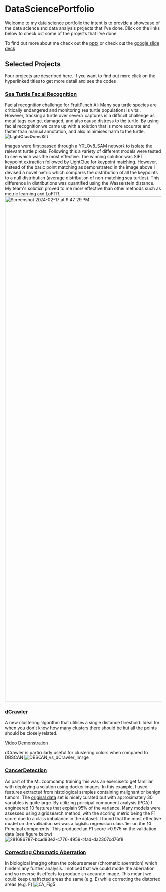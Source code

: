 # DataSciencePortfolio
Welcome to my data science portfolio the intent is to provide a showcase of the data science and data analysis projects that I've done.
Click on the links below to check out some of the projects that I've done

To find out more about me check out the [pptx](https://github.com/mleiwe/DataSciencePortfolio/blob/Introduction/WhoAmI_PlusOneCaseStudy.pptx) or check out the [google slide deck](https://docs.google.com/presentation/d/1Z9ctxT7zOCgElMMbZL1SyI6LiEEJxAnz_YTPMoUKxII/edit?usp=sharing)

## Selected Projects
Four projects are described here. If you want to find out more click on the hyperlinked titles to get more detail and see the codes
### [Sea Turtle Facial Recognition](https://github.com/mleiwe/DataSciencePortfolio/tree/main/SeaTurtle)
Facial recognition challenge for [FruitPunch AI](www.fruitpunch.ai/): Many sea turtle species are critically endangered and monitoring sea turtle populations is vital. However, tracking a turtle over several captures is a difficult challenge as metal tags can get damaged, and also cause distress to the turtle. By using facial recognition we came up with a solution that is more accurate and faster than manual annotation, and also minimises harm to the turtle. 
![LightGlueDemoSift](https://github.com/mleiwe/DataSciencePortfolio/assets/29621219/39106829-db2d-4239-b685-0f0b9032c0f4)

Images were first passed through a YOLOv8_SAM network to isolate the relevant turtle pixels. Following this a variety of different models were tested to see which was the most effective. The winning solution was SIFT keypoint extraction followed by LightGlue for keypoint matching. However, instead of the basic point matching as demonstrated in the image above I devised a novel metric which compares the distribution of all the keypoints to a null distribution (average distribution of non-matching sea turtles). This difference in distributions was quantified using the Wasserstein distance. My team's solution proved to me more effective than other methods such as metric learning and LoFTR.
<img width="1629" alt="Screenshot 2024-02-17 at 9 47 29 PM" src="https://github.com/mleiwe/DataSciencePortfolio/assets/29621219/eeae1539-b7da-4f4b-a48b-cabccf6724ab">


### [dCrawler](https://github.com/mleiwe/DataSciencePortfolio/tree/main/dCrawler) 
A new clustering algorithm that utilises a single distance threshold. Ideal for when you don't know how many clusters there should be but all the points should be closely related.

[Video Demonstration](https://github.com/mleiwe/DataSciencePortfolio/assets/29621219/de4ea1c5-5647-4c7a-a54f-5da4afb69c3d)

dCrawler is particularly useful for clustering colors when compared to DBSCAN
![DBSCAN_vs_dCrawler_image](https://github.com/mleiwe/DataSciencePortfolio/assets/29621219/cddbb868-f297-4a94-af2d-465f3af6455d)

### [CancerDetection](https://github.com/mleiwe/DataSciencePortfolio/tree/main/CancerDetection) 
As part of the ML zoomcamp training this was an exercise to get familiar with deploying a solution using docker images. In this example, I used features extracted from histological samples containing malignant or benign tumors. The [original data](https://archive.ics.uci.edu/dataset/17/breast+cancer+wisconsin+diagnostic) set is nicely curated but with approximately 30 variables is quite large. By utilizing principal component analysis (PCA) I engineered 10 features that explain 95% of the variance. Many models were assessed using a gridsearch method, with the scoring metric being the F1 score due to a class imbalance in the dataset. I found that the most effective model on the validation set was a logistic regression classifier on the 10 Principal components. This produced an F1 score >0.975 on the validation data (see figure below)
   ![281686787-bcad93e2-c776-4959-bfad-da2307cd76f8](https://github.com/mleiwe/DataSciencePortfolio/assets/29621219/30f35410-ee99-4fd5-8104-4b75d8aad2c6)

### [Correcting Chromatic Aberration](https://github.com/mleiwe/DataSciencePortfolio/tree/main/ChromaticAberration) 
In biological imaging often the colours smeer (chromatic aberration) which hinders any further analysis. I noticed that we could model the aberration and so reverse its effects to produce an accurate image. This meant we could keep unaffected areas the same (e.g. E) while correcting the distorted areas (e.g. F)
![CA_Fig5](https://github.com/mleiwe/DataSciencePortfolio/assets/29621219/c22f85cd-5c6b-489d-858c-e4ddcac89b55)
